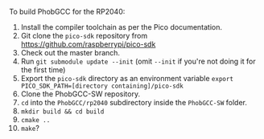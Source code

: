 To build PhobGCC for the RP2040:

1. Install the compiler toolchain as per the Pico documentation.
2. Git clone the `pico-sdk` repository from https://github.com/raspberrypi/pico-sdk
3. Check out the master branch.
4. Run `git submodule update --init` (omit `--init` if you're not doing it for the first time)
5. Export the `pico-sdk` directory as an environment variable `export PICO_SDK_PATH=[directory containing]/pico-sdk`
6. Clone the PhobGCC-SW repository.
7. `cd` into the `PhobGCC/rp2040` subdirectory inside the `PhobGCC-SW` folder.
8. `mkdir build && cd build`
9. `cmake ..`
10. `make`?
